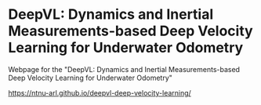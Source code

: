 # DeepVL: Dynamics and Inertial Measurements-based Deep Velocity Learning for Underwater Odometry
Webpage for the "DeepVL: Dynamics and Inertial Measurements-based Deep Velocity Learning for Underwater Odometry"

https://ntnu-arl.github.io/deepvl-deep-velocity-learning/
